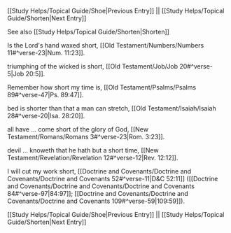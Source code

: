 [[Study Helps/Topical Guide/Shoe|Previous Entry]]  ||  [[Study Helps/Topical Guide/Shorten|Next Entry]]

 See also [[Study Helps/Topical Guide/Shorten|Shorten]]

 Is the Lord's hand waxed short, [[Old Testament/Numbers/Numbers 11#^verse-23|Num. 11:23]].

 triumphing of the wicked is short, [[Old Testament/Job/Job 20#^verse-5|Job 20:5]].

 Remember how short my time is, [[Old Testament/Psalms/Psalms 89#^verse-47|Ps. 89:47]].

 bed is shorter than that a man can stretch, [[Old Testament/Isaiah/Isaiah 28#^verse-20|Isa. 28:20]].

 all have ... come short of the glory of God, [[New Testament/Romans/Romans 3#^verse-23|Rom. 3:23]].

 devil ... knoweth that he hath but a short time, [[New Testament/Revelation/Revelation 12#^verse-12|Rev. 12:12]].

 I will cut my work short, [[Doctrine and Covenants/Doctrine and Covenants/Doctrine and Covenants 52#^verse-11|D&C 52:11]] ([[Doctrine and Covenants/Doctrine and Covenants/Doctrine and Covenants 84#^verse-97|84:97]]; [[Doctrine and Covenants/Doctrine and Covenants/Doctrine and Covenants 109#^verse-59|109:59]]).

[[Study Helps/Topical Guide/Shoe|Previous Entry]]  ||  [[Study Helps/Topical Guide/Shorten|Next Entry]]